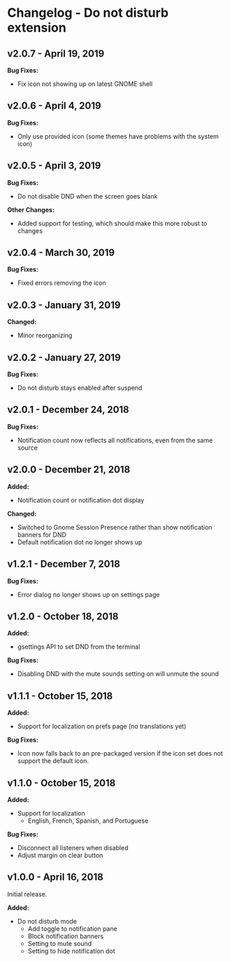 # Changelog - Do not disturb extension

## v2.0.7 - April 19, 2019

**Bug Fixes:**
- Fix icon not showing up on latest GNOME shell

## v2.0.6 - April 4, 2019

**Bug Fixes:**
- Only use provided icon (some themes have problems with the system icon)

## v2.0.5 - April 3, 2019

**Bug Fixes:**
- Do not disable DND when the screen goes blank

**Other Changes:**
- Added support for testing, which should make this more robust to changes

## v2.0.4 - March 30, 2019

**Bug Fixes:**
- Fixed errors removing the icon

## v2.0.3 - January 31, 2019

**Changed:**
- Minor reorganizing

## v2.0.2 - January 27, 2019

**Bug Fixes:**
- Do not disturb stays enabled after suspend

## v2.0.1 - December 24, 2018

**Bug Fixes:**
- Notification count now reflects all notifications, even from the same source

## v2.0.0 - December 21, 2018

**Added:**
- Notification count or notification dot display

**Changed:**
- Switched to Gnome Session Presence rather than show notification banners for DND
- Default notification dot no longer shows up

## v1.2.1 - December 7, 2018

**Bug Fixes:**
- Error dialog no longer shows up on settings page

## v1.2.0 - October 18, 2018

**Added:**
- gsettings API to set DND from the terminal

**Bug Fixes:**
- Disabling DND with the mute sounds setting on will unmute the sound

## v1.1.1 - October 15, 2018

**Added:**
- Support for localization on prefs page (no translations yet)

**Bug Fixes:**
- Icon now falls back to an pre-packaged version if the icon set does not support the default icon.

## v1.1.0 - October 15, 2018

**Added:**
- Support for localization
  - English, French, Spanish, and Portuguese

**Bug Fixes:**
- Disconnect all listeners when disabled
- Adjust margin on clear button

## v1.0.0 - April 16, 2018

Initial release.

**Added:**
- Do not disturb mode
  - Add toggle to notification pane
  - Block notification banners
  - Setting to mute sound
  - Setting to hide notification dot
